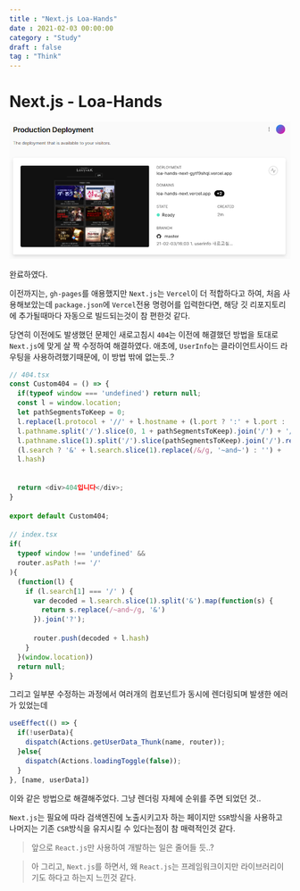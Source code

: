 ```yaml
---
title : "Next.js Loa-Hands"
date : 2021-02-03 00:00:00
category : "Study"
draft : false
tag : "Think"
--- 
```


# Next.js - Loa-Hands
<div style="text-align : center">
  <img src="https://github.com/sangmin802/sangmin802.github.io/blob/main/img/2021/02/03/1.PNG?raw=true" alt="1">
</div>

완료하였다.

이전까지는, `gh-pages`를 애용했지만 `Next.js`는 `Vercel`이 더 적합하다고 하여, 처음 사용해보았는데 `package.json`에 `Vercel`전용 명령어를 입력한다면, 해당 깃 리포지토리에 추가될때마다 자동으로 빌드되는것이 참 편한것 같다.

당연히 이전에도 발생했던 문제인 새로고침시 `404`는 이전에 해결했던 방법을 토대로 `Next.js`에 맞게 살 짝 수정하여 해결하였다. 애초에, `UserInfo`는 클라이언트사이드 라우팅을 사용하려했기때문에, 이 방법 밖에 없는듯..?

```ts
// 404.tsx
const Custom404 = () => {
  if(typeof window === 'undefined') return null;
  const l = window.location;
  let pathSegmentsToKeep = 0;
  l.replace(l.protocol + '//' + l.hostname + (l.port ? ':' + l.port : '') +
  l.pathname.split('/').slice(0, 1 + pathSegmentsToKeep).join('/') + '/?/' +
  l.pathname.slice(1).split('/').slice(pathSegmentsToKeep).join('/').replace(/&/g, '~and~') +
  (l.search ? '&' + l.search.slice(1).replace(/&/g, '~and~') : '') +
  l.hash)


  return <div>404입니다</div>;
}

export default Custom404;

// index.tsx
if(
  typeof window !== 'undefined' &&
  router.asPath !== '/'
){
  (function(l) {
    if (l.search[1] === '/' ) {
      var decoded = l.search.slice(1).split('&').map(function(s) { 
        return s.replace(/~and~/g, '&')
      }).join('?');

      router.push(decoded + l.hash)
    }
  }(window.location))
  return null;
}
```

그리고 일부분 수정하는 과정에서 여러개의 컴포넌트가 동시에 렌더링되며 발생한 에러가 있었는데

```ts
useEffect(() => {
  if(!userData){
    dispatch(Actions.getUserData_Thunk(name, router));
  }else{
    dispatch(Actions.loadingToggle(false));
  }
}, [name, userData])
```

이와 같은 방법으로 해결해주었다. 그냥 렌더링 자체에 순위를 주면 되었던 것..

`Next.js`는 필요에 따라 검색엔진에 노출시키고자 하는 페이지만 `SSR`방식을 사용하고 나머지는 기존 `CSR`방식을 유지시킬 수 있다는점이 참 매력적인것 같다.
> 앞으로 `React.js`만 사용하여 개발하는 일은 줄어들 듯..?

> 아 그리고, `Next.js`를 하면서, 왜 `React.js`는 프레임워크이지만 라이브러리이기도 하다고 하는지 느낀것 같다.